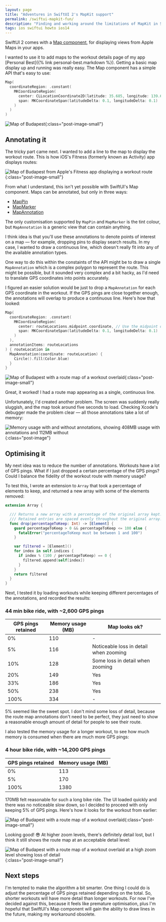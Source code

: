 ```yaml
---
layout: page
title: "Adventures in SwiftUI 2's MapKit support"
permalink: /swiftui-mapkit-fun/
description: "Finding and working around the limitations of MapKit in SwiftUI 2."
tags: ios swiftui howto ios14
---
```


SwiftUI 2 comes with a [Map component](https://developer.apple.com/documentation/mapkit/map), for displaying views from Apple Maps in your apps.

I wanted to use it to add maps to the workout details page of my app [Personal Best]({% link personal-best.markdown %}). Getting a basic map display up and running was really easy. The Map component has a simple API that's easy to use:

```swift
Map(
  coordinateRegion: .constant(
    MKCoordinateRegion(
      center: CLLocationCoordinate2D(latitude: 35.685, longitude: 139.685),
      span: MKCoordinateSpan(latitudeDelta: 0.1, longitudeDelta: 0.1)
    )
  )
)
```

![Map of Budapest](/assets/post-images/map-1.jpeg){:class="post-image-small"}

## Annotating it

The tricky part came next. I wanted to add a line to the map to display the workout route. This is how iOS's Fitness (formerly known as Activity) app displays routes:

![Map of Budapest from Apple's Fitness app displaying a workout route](/assets/post-images/fitness-app-route.jpeg){:class="post-image-small"}

From what I understand, this isn't yet possible with SwiftUI's Map component. Maps can be annotated, but only in three ways:

- [MapPin](https://developer.apple.com/documentation/mapkit/mappin)
- [MapMarker](https://developer.apple.com/documentation/mapkit/mapmarker)
- [MapAnnotation](https://developer.apple.com/documentation/mapkit/mapannotation)

The only customisation supported by `MapPin` and `MapMarker` is the tint colour, but `MapAnnotation` is a generic view that can contain anything.

I think idea is that you'll use these annotations to denote points of interest on a map — for example, dropping pins to display search results. In my case, I wanted to draw a continuous line, which doesn't really fit into any of the available annotation types.

One way to do this within the constaints of the API might be to draw a single `MapAnnotation` which is a complex polygon to represent the route. This might be possible, but it sounded very complex and a bit hacky, as I'd need to translate GPS coordinates into points accurately.

I figured an easier solution would be just to drop a `MapAnnotation` for each GPS coordinate in the workout. If the GPS pings are close together enough, the annotations will overlap to produce a continuous line. Here's how that looked:

```swift
Map(
  coordinateRegion: .constant(
    MKCoordinateRegion(
      center: routeLocations.midpoint.coordinate, // Use the midpoint of the workout as the centre of the map.
      span: MKCoordinateSpan(latitudeDelta: 0.1, longitudeDelta: 0.1)
    )
  ),
  annotationItems: routeLocations
) { routeLocation in
  MapAnnotation(coordinate: routeLocation) {
    Circle().fill(Color.blue)
  }
}
```

![Map of Budapest with a route map of a workout overlaid](/assets/post-images/map-2.jpeg){:class="post-image-small"}

Great, it worked! I had a route map appearing as a single, continuous line.

Unfortunately, I'd created another problem. The screen was suddenly really sluggish, and the map took around five seconds to load. Checking Xcode's debugger made the problem clear — all those annotations take a lot of memory:

![Memory usage with and without annotations, showing 408MB usage with annotations and 112MB without](/assets/post-images/map-mem-usage.png){:class="post-image"}

## Optimising it

My next idea was to reduce the number of annotations. Workouts have a lot of GPS pings. What if I just dropped a certain percentage of the GPS pings? Could I balance the fidelity of the workout route with memory usage?

To test this, I wrote an extension to `Array` that took a percentage of elements to keep, and returned a new array with some of the elements removed:

```swift
extension Array {

  /// Returns a new array with a percentage of the original array kept.
  /// Retained entries are spaced evenly throughout the original array.
  func drop(percentageToKeep: Int) -> [Element] {
    guard percentageToKeep > 0 && percentageToKeep <= 100 else {
      fatalError("percentageToKeep must be between 1 and 100")
    }

    var filtered = [Element]()
    for index in self.indices {
      if index % (100 / percentageToKeep) == 0 {
        filtered.append(self[index])
      }
    }
    return filtered
  }
}
```

Next, I tested it by loading workouts while keeping different percentages of the annotations, and recorded the results:

### 44 min bike ride, with ~2,600 GPS pings

| GPS pings retained | Memory usage (MB) | Map looks ok?                          |
| ------------------ | ----------------- | -------------------------------------- |
| 0%                 | 110               | -                                      |
| 5%                 | 116               | Noticeable loss in detail when zooming |
| 10%                | 128               | Some loss in detail when zooming       |
| 20%                | 149               | Yes                                    |
| 33%                | 186               | Yes                                    |
| 50%                | 238               | Yes                                    |
| 100%               | 334               | -                                      |

5% seemed like the sweet spot. I don't mind some loss of detail, because the route map annotations don't need to be perfect, they just need to show a reasonable enough amount of detail for people to see their route.

I also tested the memory usage for a longer workout, to see how much memory is consumed when there are much more GPS pings:

### 4 hour bike ride, with ~14,200 GPS pings

| GPS pings retained | Memory usage (MB) |
| ------------------ | ----------------- |
| 0%                 | 113               |
| 5%                 | 170               |
| 100%               | 1380              |

170MB felt reasonable for such a long bike ride. The UI loaded quickly and there was no noticeable slow down, so I decided to proceed with only keeping 5% of GPS pings. Here's how it looks for the workout from earlier:

![Map of Budapest with a route map of a workout overlaid](/assets/post-images/map-2.jpeg){:class="post-image-small"}

Looking good! 😎 At higher zoom levels, there's definitely detail lost, but I think it still shows the route map at an acceptable detail level:

![Map of Budapest with a route map of a workout overlaid at a high zoom level showing loss of detail](/assets/post-images/map-3.PNG){:class="post-image-small"}

## Next steps

I'm tempted to make the algorithm a bit smarter. One thing I could do is adjust the percentage of GPS pings retained depending on the total. So, shorter workouts will have more detail than longer workouts. For now I've decided against this, because it feels like premature optimisation, plus I'm hopeful that SwiftUI's Map component will gain the ability to draw lines in the future, making my workaround obsolete.
